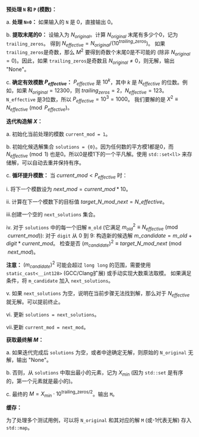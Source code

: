 **预处理 `N` 和 `P` (模数)：** 

a.  **处理 `N=0`：** 如果输入的 `N` 是 0，直接输出 0。 

b.  **提取末尾的0：** 设输入为 $N_{original}$。计算 $N_{original}$ 末尾有多少个0，记为 `trailing_zeros`。 得到 $N_{effective} = N_{original} / (10^{trailing\_zeros})$。 如果 `trailing_zeros`是奇数，那么 $M^2$ 要得到奇数个末尾0是不可能的 (除非 $N_{original}=0$)。因此，如果 `trailing_zeros`是奇数且 $N_{original} \ne 0$，则无解，输出 "None"。

 c.  **确定有效模数 $P_{effective}$：** $P_{effective}$ 是 $10^k$，其中 $k$ 是 $N_{effective}$ 的位数。例如，如果 $N_{original} = 12300$，则 $trailing_{zeros} = 2$，$N_{effective} = 123$。`N_effective` 是3位数，所以 $P_{effective} = 10^3 = 1000$。 我们要解的是 $X^2 \equiv N_{effective} \pmod{P_{effective}}$。



**迭代构造解 $X$：**

a.  初始化当前处理的模数 `current_mod = 1`。 

b.  初始化候选解集合 `solutions = {0}`。因为任何数的平方模1都是0，而 $N_{effective} \pmod 1$ 也是0。所以0是模1下的一个平凡解。使用 `std::set<ll>` 来存储解，可以自动去重并保持有序。 

c.  **循环提升模数：** 当 $current\_mod < P_{effective}$ 时：

 i.  将下一个模数设为 $next\_mod = current\_mod * 10$。

 ii. 计算在下一个模数下的目标值 $target\_N\_mod\_next = N\_effective % next\_mod$。

 iii.创建一个空的 `next_solutions` 集合。 

iv. 对于 `solutions` 中的每一个旧解 `m_old` (它满足 $m_{old}^2 \equiv N_{effective} \pmod{current\_mod}$): 对于 `digit` 从 0 到 9: 构造新的候选解 $m\_candidate = m\_old + digit * current\_mod$。 检查是否 $(m_{candidate})^2 \equiv target\_N\_mod\_next \pmod{next\_mod}$。 

**注意：** $(m_{candidate})^2$ 可能会超过 `long long` 的范围，需要使用 `static_cast<__int128>` (GCC/Clang扩展) 或手动实现大数乘法取模。 如果满足条件，将 `m_candidate` 加入 `next_solutions`。 

v.  如果 `next_solutions` 为空，说明在当前步骤无法找到解，那么对于 $N_{effective}$ 就无解。可以提前终止。 

vi. 更新 `solutions = next_solutions`。

 vii.更新 `current_mod = next_mod`。



**获取最终解 $M$：** 

a.  如果迭代完成后 `solutions` 为空，或者中途确定无解，则原始的 `N_original` 无解，输出 "None"。 

b.  否则，从 `solutions` 中取出最小的元素，记为 $X_{min}$ (因为 `std::set` 是有序的，第一个元素就是最小的)。 

c.  最终的 $M = X_{min} \cdot 10^{\text{trailing\_zeros}/2}$。输出 `M`。



**缓存：** 

为了处理多个测试用例，可以将 `N_original` 和其对应的解 `M` (或-1代表无解) 存入 `std::map`。